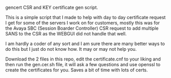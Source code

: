 gencert
CSR and KEY certificate gen script.

This is a simple script that I made to help with day to day certificate request I get for some of the servers I work on for customers,
mostly this was for the Avaya SBC (Session Boarder Controller) CSR request to add multiple SANS to the CSR as the WEBGUI did not handle that well.

I am hardly a coder of any sort and I am sure there are many better ways to do this but I just do not know how. It may or may not help you.

Download the 2 files in this repo, edit the certificate.cnf to your liking and then run the gen.cer.sh file, it will ask a few questions and use openssl to create the certificates for you. Saves a bit of time with lots of certs.
